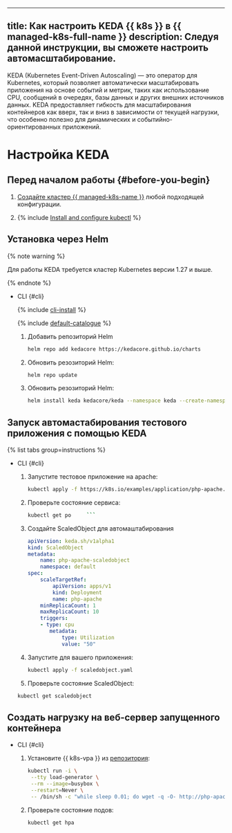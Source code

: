 
---
title: Как настроить KEDA {{ k8s }} в {{ managed-k8s-full-name }}
description: Следуя данной инструкции, вы сможете настроить автомасштабирование.
---
KEDA (Kubernetes Event-Driven Autoscaling) — это оператор для Kubernetes, который позволяет автоматически масштабировать приложения на основе событий и метрик, таких как использование CPU, сообщений в очередях, базы данных и других внешних источников данных. KEDA предоставляет гибкость для масштабирования контейнеров как вверх, так и вниз в зависимости от текущей нагрузки, что особенно полезно для динамических и событийно-ориентированных приложений.
# Настройка KEDA


## Перед началом работы {#before-you-begin}

1. [Создайте кластер {{ managed-k8s-name }}](kubernetes-cluster/kubernetes-cluster-create.md) любой подходящей конфигурации.

1. {% include [Install and configure kubectl](../../_includes/managed-kubernetes/kubectl-install.md) %}

## Установка через Helm

{% note warning %}

Для работы KEDA требуется кластер Kubernetes версии 1.27 и выше.

{% endnote %}


- CLI {#cli}

  {% include [cli-install](../../_includes/cli-install.md) %}

  {% include [default-catalogue](../../_includes/default-catalogue.md) %}

  1. Добавить репозиторий Helm

     ```bash
     helm repo add kedacore https://kedacore.github.io/charts
     ```

  1. Обновить резозиторий Helm:

     ```bash
     helm repo update
     ```
  1. Обновить резозиторий Helm:

     ```bash
     helm install keda kedacore/keda --namespace keda --create-namespace
     ```



## Запуск автомастабирования тестового приложения с помощью KEDA 

{% list tabs group=instructions %}

- CLI {#cli}

  1. Запустите тестовое приложение на apache: 

     ```bash
     kubectl apply -f https://k8s.io/examples/application/php-apache.yaml
     ```

  1. Проверьте состояние сервиса:

     ```bash
     kubectl get po     ```
  1. Создайте  ScaledObject для автомаштабирования

     ```yaml
     apiVersion: keda.sh/v1alpha1
     kind: ScaledObject
     metadata:
	     name: php-apache-scaledobject
	     namespace: default
	 spec:
		 scaleTargetRef:
			 apiVersion: apps/v1
			 kind: Deployment
			 name: php-apache
		 minReplicaCount: 1
		 maxReplicaCount: 10
		 triggers:
		 - type: cpu
		    metadata:
			    type: Utilization
			    value: "50"          
     ```
     
  1. Запустите для вашего приложения:

     ```bash
     kubectl apply -f scaledobject.yaml
     ```
   1. Проверьте состояние  ScaledObject:

     ```bash
     kubectl get scaledobject
     ```

## Создать нагрузку на веб-сервер запущенного контейнера


- CLI {#cli}

  1. Установите {{ k8s-vpa }} из [репозитория](https://github.com/kubernetes/autoscaler/tree/master/vertical-pod-autoscaler):

     ```bash
     kubectl run -i \
      --tty load-generator \
      --rm --image=busybox \
      --restart=Never \
      -- /bin/sh -c "while sleep 0.01; do wget -q -O- http://php-apache; done" ```


  1. Проверьте состояние подов:

     ```bash
     kubectl get hpa
     ```

